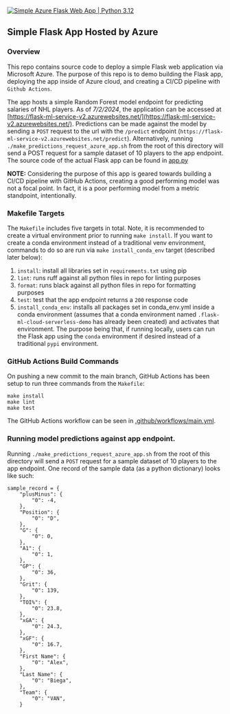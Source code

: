 [![Simple Azure Flask Web App | Python 3.12](https://github.com/elutins/flask-ml-cloud-serverless-demo/actions/workflows/main.yml/badge.svg)](https://github.com/elutins/flask-ml-cloud-serverless-demo/actions/workflows/main.yml)

## Simple Flask App Hosted by Azure

### Overview

This repo contains source code to deploy a simple Flask web application via Microsoft Azure. The purpose of this repo is to demo building the Flask app, deploying the app inside of Azure cloud, and creating a CI/CD pipeline with `Github Actions`.

The app hosts a simple Random Forest model endpoint for predicting salaries of NHL players. As of _7/2/2024_, the application can be accessed at [https://flask-ml-service-v2.azurewebsites.net/](https://flask-ml-service-v2.azurewebsites.net/). Predictions can be made against the model by sending a `POST` request to the url with the `/predict` endpoint (`https://flask-ml-service-v2.azurewebsites.net/predict`). Alternatively, running `./make_predictions_request_azure_app.sh` from the root of this directory will send a POST request for a sample dataset of 10 players to the app endpoint. The source code of the actual Flask app can be found in [app.py](https://github.com/elutins/flask-ml-cloud-serverless-demo/blob/main/app.py)

**NOTE:** Considering the purpose of this app is geared towards building a CI/CD pipeline with GitHub Actions, creating a good performing model was not a focal point. In fact, it is a poor performing model from a metric standpoint, intentionally. 

### Makefile Targets

The `Makefile` includes five targets in total. Note, it is recommended to create a virtual environment prior to running `make install`. If you want to create a conda environment instead of a traditional venv environment, commands to do so are run via `make install_conda_env` target (described later below):

1. `install`: install all libraries set in `requirements.txt` using pip
2. `lint`: runs ruff against all python files in repo for linting purposes
3. `format`: runs black against all python files in repo for formatting purposes
4. `test`: test that the app endpoint returns a `200` response code
5. `install_conda_env`: installs all packages set in conda_env.yml inside a conda environment (assumes that a conda environment named `.flask-ml-cloud-serverless-demo` has already been created) and activates that environment. The purpose being that, if running locally, users can run the Flask app using the `conda` environment if desired instead of a traditional `pypi` environment. 


### GitHub Actions Build Commands

On pushing a new commit to the main branch, GitHub Actions has been setup to run three commands from the `Makefile`:

```
make install
make lint
make test
```

The GitHub Actions workflow can be seen in [.github/workflows/main.yml](https://github.com/elutins/flask-ml-cloud-serverless-demo/blob/main/.github/workflows/main.yml). 



### Running model predictions against app endpoint.

Running `./make_predictions_request_azure_app.sh` from the root of this directory will send a `POST` request for a sample dataset of 10 players to the app endpoint. One record of the sample data (as a python dictionary) looks like such:
```
sample_record = {
    "plusMinus": {
        "0": -4,
    },
    "Position": {
        "0": "D",
    },
    "G": {
        "0": 0,
    },
    "A1": {
        "0": 1,
    },
    "GP": {
        "0": 36,
    },
    "Grit": {
        "0": 139,
    },
    "TOI%": {
        "0": 23.8,
    },
    "xGA": {
        "0": 24.3,
    },
    "xGF": {
        "0": 16.7,
    },
    "First Name": {
        "0": "Alex",
    },
    "Last Name": {
        "0": "Biega",
    },
    "Team": {
        "0": "VAN",
    }
```

